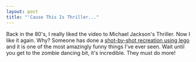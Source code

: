 ```yaml
--- 
layout: post
title: "'Cause This Is Thriller..."
---
```

Back in the 80's, I really liked the video to Michael Jackson's Thriller. Now I like it again. Why? Someone has done a [shot-by-shot recreation using lego](http://www.koreus.com/files/200408/lego_thriller.html) and it is one of the most amazingly funny things I've ever seen. Wait until you get to the zombie dancing bit, it's incredible. They must do more!
